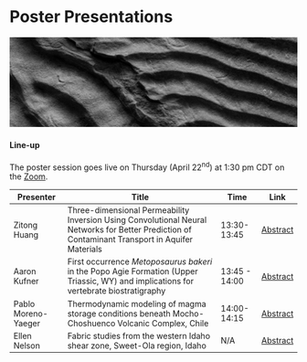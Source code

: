 # Poster Presentations

![welcome_img3](../../img/geo_img3.jpg)

#### Line-up
The poster session goes live on Thursday (April 22<sup>nd</sup>) at 1:30 pm CDT on the [Zoom](https://uwmadison.zoom.us/j/99393574894).

| Presenter   | Title       |Time| Link |
| ----------- | ----------- |------|-------|
| Zitong Huang   | Three-dimensional Permeability Inversion Using Convolutional Neural Networks for Better Prediction of Contaminant Transport in Aquifer Materials  | 13:30-13:45| [Abstract](https://wisc-geo-symposium21.github.io/pages/poster/zhuang)|
| Aaron Kufner  | First occurrence _Metoposaurus bakeri_ in the Popo Agie Formation (Upper Triassic, WY) and implications for vertebrate biostratigraphy |13:45 - 14:00|  [Abstract](https://wisc-geo-symposium21.github.io/pages/poster/akufner) |
| Pablo Moreno-Yaeger | Thermodynamic modeling of magma storage conditions beneath Mocho-Choshuenco Volcanic Complex, Chile  |14:00-14:15|  [Abstract](https://wisc-geo-symposium21.github.io/pages/poster/pmorenoyaeger)|
| Ellen Nelson | Fabric studies from the western Idaho shear zone, Sweet-Ola region, Idaho |N/A|  [Abstract](https://wisc-geo-symposium21.github.io/pages/poster/enelson)|
